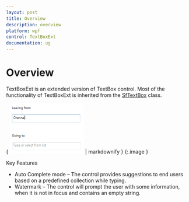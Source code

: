 ```yaml
---
layout: post
title: Overview
description: overview
platform: wpf
control: TextBoxExt
documentation: ug
---
```


# Overview

TextBoxExt is an extended version of TextBox control. Most of the functionality of TextBoxExt is inherited from the [SfTextBox](http://msdn.microsoft.com/en-us/library/windows/apps/windows.ui.xaml.controls.textbox) class.



{ ![C:/Users/ApoorvahR/Desktop/1.png](Overview_images/Overview_img1.png) | markdownify }
{:.image }



Key Features

* Auto Complete mode – The control provides suggestions to end users based on a predefined collection while typing.
* Watermark – The control will prompt the user with some information, when it is not in focus and contains an empty string.



